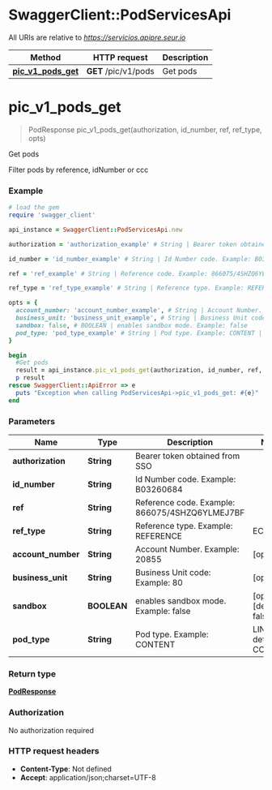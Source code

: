 # SwaggerClient::PodServicesApi

All URIs are relative to *https://servicios.apipre.seur.io*

Method | HTTP request | Description
------------- | ------------- | -------------
[**pic_v1_pods_get**](PodServicesApi.md#pic_v1_pods_get) | **GET** /pic/v1/pods | Get pods


# **pic_v1_pods_get**
> PodResponse pic_v1_pods_get(authorization, id_number, ref, ref_type, opts)

Get pods

Filter pods by reference, idNumber or ccc

### Example
```ruby
# load the gem
require 'swagger_client'

api_instance = SwaggerClient::PodServicesApi.new

authorization = 'authorization_example' # String | Bearer token obtained from SSO

id_number = 'id_number_example' # String | Id Number code. Example: B03260684

ref = 'ref_example' # String | Reference code. Example: 866075/4SHZQ6YLMEJ7BF

ref_type = 'ref_type_example' # String | Reference type. Example: REFERENCE | ECB | PARCEL_NUMBER | SECOND_REFERENCE | PACK_REFERENCE

opts = { 
  account_number: 'account_number_example', # String | Account Number. Example: 20855
  business_unit: 'business_unit_example', # String | Business Unit code: Example: 80
  sandbox: false, # BOOLEAN | enables sandbox mode. Example: false
  pod_type: 'pod_type_example' # String | Pod type. Example: CONTENT | LINK. By default is CONTENT
}

begin
  #Get pods
  result = api_instance.pic_v1_pods_get(authorization, id_number, ref, ref_type, opts)
  p result
rescue SwaggerClient::ApiError => e
  puts "Exception when calling PodServicesApi->pic_v1_pods_get: #{e}"
end
```

### Parameters

Name | Type | Description  | Notes
------------- | ------------- | ------------- | -------------
 **authorization** | **String**| Bearer token obtained from SSO | 
 **id_number** | **String**| Id Number code. Example: B03260684 | 
 **ref** | **String**| Reference code. Example: 866075/4SHZQ6YLMEJ7BF | 
 **ref_type** | **String**| Reference type. Example: REFERENCE | ECB | PARCEL_NUMBER | SECOND_REFERENCE | PACK_REFERENCE | 
 **account_number** | **String**| Account Number. Example: 20855 | [optional] 
 **business_unit** | **String**| Business Unit code: Example: 80 | [optional] 
 **sandbox** | **BOOLEAN**| enables sandbox mode. Example: false | [optional] [default to false]
 **pod_type** | **String**| Pod type. Example: CONTENT | LINK. By default is CONTENT | [optional] 

### Return type

[**PodResponse**](PodResponse.md)

### Authorization

No authorization required

### HTTP request headers

 - **Content-Type**: Not defined
 - **Accept**: application/json;charset=UTF-8



